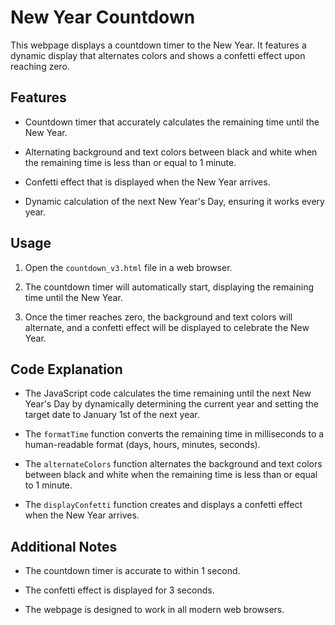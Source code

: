 # New Year Countdown

This webpage displays a countdown timer to the New Year. It features a dynamic display that alternates colors and shows a confetti effect upon reaching zero.

## Features

*   Countdown timer that accurately calculates the remaining time until the New Year.
   
*   Alternating background and text colors between black and white when the remaining time is less than or equal to 1 minute.
   
*   Confetti effect that is displayed when the New Year arrives.
   
*   Dynamic calculation of the next New Year's Day, ensuring it works every year.

## Usage

1.  Open the `countdown_v3.html` file in a web browser.
    
2.  The countdown timer will automatically start, displaying the remaining time until the New Year.
    
3.  Once the timer reaches zero, the background and text colors will alternate, and a confetti effect will be displayed to celebrate the New Year.
    

## Code Explanation

*   The JavaScript code calculates the time remaining until the next New Year's Day by dynamically determining the current year and setting the target date to January 1st of the next year.
   
*   The `formatTime` function converts the remaining time in milliseconds to a human-readable format (days, hours, minutes, seconds).
   
*   The `alternateColors` function alternates the background and text colors between black and white when the remaining time is less than or equal to 1 minute.
   
*   The `displayConfetti` function creates and displays a confetti effect when the New Year arrives.

## Additional Notes

*   The countdown timer is accurate to within 1 second.
   
*   The confetti effect is displayed for 3 seconds.
   
*   The webpage is designed to work in all modern web browsers.
